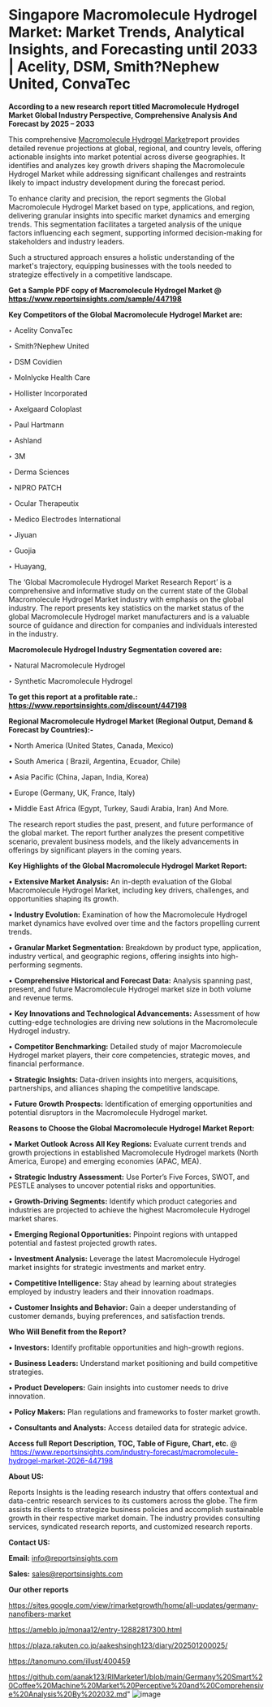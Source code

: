 # Singapore Macromolecule Hydrogel Market: Market Trends, Analytical Insights, and Forecasting until 2033 | Acelity, DSM, Smith?Nephew United, ConvaTec

<strong>According to a new research report titled Macromolecule Hydrogel Market Global Industry Perspective, Comprehensive Analysis And Forecast by 2025 – 2033</strong>

This comprehensive <a href=https://www.reportsinsights.com/sample/447198>Macromolecule Hydrogel Market</a>report provides detailed revenue projections at global, regional, and country levels, offering actionable insights into market potential across diverse geographies. It identifies and analyzes key growth drivers shaping the Macromolecule Hydrogel Market while addressing significant challenges and restraints likely to impact industry development during the forecast period.

To enhance clarity and precision, the report segments the Global Macromolecule Hydrogel Market based on type, applications, and region, delivering granular insights into specific market dynamics and emerging trends. This segmentation facilitates a targeted analysis of the unique factors influencing each segment, supporting informed decision-making for stakeholders and industry leaders.

Such a structured approach ensures a holistic understanding of the market's trajectory, equipping businesses with the tools needed to strategize effectively in a competitive landscape.

<strong>Get a Sample PDF copy of Macromolecule Hydrogel Market </strong><strong>@<a href=https://www.reportsinsights.com/sample/447198 style=color:#0000ff;> https://www.reportsinsights.com/sample/447198</a></strong></font>

<strong>Key Competitors of the Global Macromolecule Hydrogel Market are:</strong>

‣ Acelity ConvaTec

‣ Smith?Nephew United

‣ DSM Covidien

‣ Molnlycke Health Care

‣ Hollister Incorporated

‣ Axelgaard Coloplast

‣ Paul Hartmann

‣ Ashland

‣ 3M

‣ Derma Sciences

‣ NIPRO PATCH

‣ Ocular Therapeutix

‣ Medico Electrodes International

‣ Jiyuan

‣ Guojia

‣ Huayang,

The ‘Global Macromolecule Hydrogel Market Research Report’ is a comprehensive and informative study on the current state of the Global Macromolecule Hydrogel Market industry with emphasis on the global industry. The report presents key statistics on the market status of the global Macromolecule Hydrogel market manufacturers and is a valuable source of guidance and direction for companies and individuals interested in the industry.

<strong>Macromolecule Hydrogel Industry Segmentation covered are:</strong>

‣ Natural Macromolecule Hydrogel

‣ Synthetic Macromolecule Hydrogel

<strong>To get this report at a profitable rate.: <a href=https://www.reportsinsights.com/discount/447198 style=color:#0000ff;>https://www.reportsinsights.com/discount/447198</a></strong></font>

<strong>Regional Macromolecule Hydrogel Market (Regional Output, Demand &amp; Forecast by Countries):-</strong>

• North America (United States, Canada, Mexico)

• South America ( Brazil, Argentina, Ecuador, Chile)

• Asia Pacific (China, Japan, India, Korea)

• Europe (Germany, UK, France, Italy)

• Middle East Africa (Egypt, Turkey, Saudi Arabia, Iran) And More.

The research report studies the past, present, and future performance of the global market. The report further analyzes the present competitive scenario, prevalent business models, and the likely advancements in offerings by significant players in the coming years.

<strong>Key Highlights of the Global Macromolecule Hydrogel Market Report:</strong>

• <strong>Extensive Market Analysis:</strong> An in-depth evaluation of the Global Macromolecule Hydrogel Market, including key drivers, challenges, and opportunities shaping its growth.

• <strong>Industry Evolution:</strong> Examination of how the Macromolecule Hydrogel market dynamics have evolved over time and the factors propelling current trends.

• <strong>Granular Market Segmentation:</strong> Breakdown by product type, application, industry vertical, and geographic regions, offering insights into high-performing segments.

• <strong>Comprehensive Historical and Forecast Data:</strong> Analysis spanning past, present, and future Macromolecule Hydrogel market size in both volume and revenue terms.

• <strong>Key Innovations and Technological Advancements:</strong> Assessment of how cutting-edge technologies are driving new solutions in the Macromolecule Hydrogel industry.

• <strong>Competitor Benchmarking:</strong> Detailed study of major Macromolecule Hydrogel market players, their core competencies, strategic moves, and financial performance.

• <strong>Strategic Insights:</strong> Data-driven insights into mergers, acquisitions, partnerships, and alliances shaping the competitive landscape.

• <strong>Future Growth Prospects:</strong> Identification of emerging opportunities and potential disruptors in the Macromolecule Hydrogel market.

<strong>Reasons to Choose the Global Macromolecule Hydrogel Market Report:</strong>

• <strong>Market Outlook Across All Key Regions:</strong> Evaluate current trends and growth projections in established Macromolecule Hydrogel markets (North America, Europe) and emerging economies (APAC, MEA).

• <strong>Strategic Industry Assessment:</strong> Use Porter’s Five Forces, SWOT, and PESTLE analyses to uncover potential risks and opportunities.

• <strong>Growth-Driving Segments:</strong> Identify which product categories and industries are projected to achieve the highest Macromolecule Hydrogel market shares.

• <strong>Emerging Regional Opportunities:</strong> Pinpoint regions with untapped potential and fastest projected growth rates.

• <strong>Investment Analysis:</strong> Leverage the latest Macromolecule Hydrogel market insights for strategic investments and market entry.

• <strong>Competitive Intelligence:</strong> Stay ahead by learning about strategies employed by industry leaders and their innovation roadmaps.

• <strong>Customer Insights and Behavior:</strong> Gain a deeper understanding of customer demands, buying preferences, and satisfaction trends.

<strong>Who Will Benefit from the Report?</strong>

• <strong>Investors:</strong> Identify profitable opportunities and high-growth regions.

• <strong>Business Leaders:</strong> Understand market positioning and build competitive strategies.

• <strong>Product Developers:</strong> Gain insights into customer needs to drive innovation.

• <strong>Policy Makers:</strong> Plan regulations and frameworks to foster market growth.

• <strong>Consultants and Analysts:</strong> Access detailed data for strategic advice.
</ul>
<strong>Access full Report Description, TOC, Table of Figure, Chart, etc. </strong>@  <a href=https://www.reportsinsights.com/industry-forecast/macromolecule-hydrogel-market-2026-447198 style=color:#0000ff;>https://www.reportsinsights.com/industry-forecast/macromolecule-hydrogel-market-2026-447198</a></font>

<strong><strong>About US</strong>:</strong>

Reports Insights is the leading research industry that offers contextual and data-centric research services to its customers across the globe. The firm assists its clients to strategize business policies and accomplish sustainable growth in their respective market domain. The industry provides consulting services, syndicated research reports, and customized research reports.

<strong>Contact US:</strong>

<p class=""""><b>Email:</b> <a href=mailto:info@reportsinsights.com>info@reportsinsights.com</a></p>
<p class=""""><b>Sales:</b> <a href=mailto:sales@reportsinsights.com>sales@reportsinsights.com</a></p>

<strong>Our other reports</strong>

<a href=https://sites.google.com/view/rimarketgrowth/home/all-updates/germany-nanofibers-market>https://sites.google.com/view/rimarketgrowth/home/all-updates/germany-nanofibers-market</a>

<a href=https://ameblo.jp/monaa12/entry-12882817300.html>https://ameblo.jp/monaa12/entry-12882817300.html</a>

<a href=https://plaza.rakuten.co.jp/aakeshsingh123/diary/202501200025/>https://plaza.rakuten.co.jp/aakeshsingh123/diary/202501200025/</a>

<a href=https://tanomuno.com/illust/400459>https://tanomuno.com/illust/400459</a>

<a href=https://github.com/aanak123/RIMarketer1/blob/main/Germany%20Smart%20Coffee%20Machine%20Market%20Perceptive%20and%20Comprehensive%20Analysis%20By%202032.md>https://github.com/aanak123/RIMarketer1/blob/main/Germany%20Smart%20Coffee%20Machine%20Market%20Perceptive%20and%20Comprehensive%20Analysis%20By%202032.md</a>"
![image](https://github.com/user-attachments/assets/0bcba24d-7561-4cc9-9388-f6bdd2a495a6)
